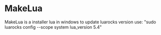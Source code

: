 # MakeLua
MakeLua is a installer lua in windows
to update luarocks version use: "sudo luarocks config --scope system lua_version 5.4"
